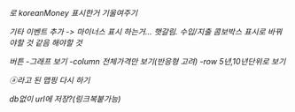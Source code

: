 <i>로 koreanMoney 표시한거 기울여주기

기타 이벤트 추가 -> 마이너스 표시 하는거... 햇갈림. 수입/지출 콤보박스 표시로 바꿔야할 것 같음
해야할 것

버튼
-그래프 보기
-column 전체가격만 보기(반응형 고려) 
-row 5년,10년단위로 보기

ⓐ라고 된 맵핑 다시 하기

db없이 url에 저장?(링크복붙가능)

